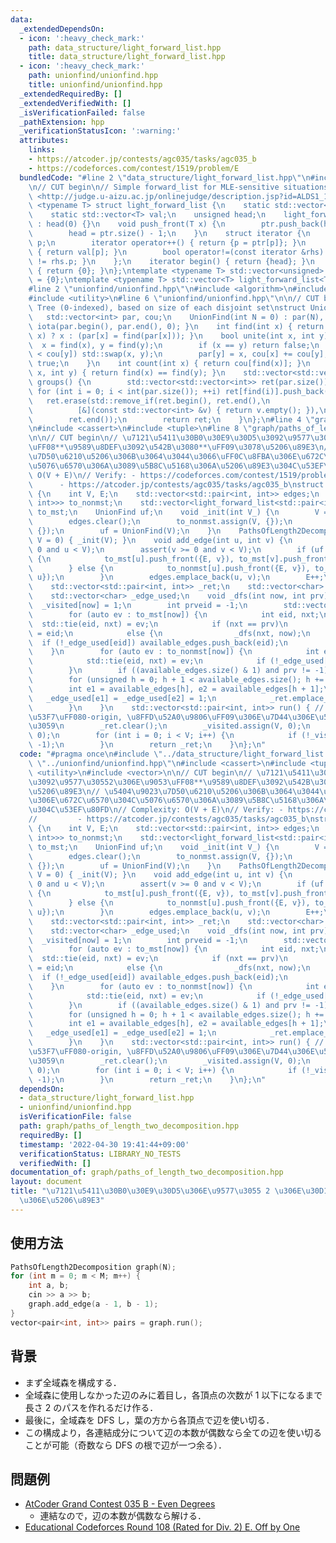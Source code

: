 ```yaml
---
data:
  _extendedDependsOn:
  - icon: ':heavy_check_mark:'
    path: data_structure/light_forward_list.hpp
    title: data_structure/light_forward_list.hpp
  - icon: ':heavy_check_mark:'
    path: unionfind/unionfind.hpp
    title: unionfind/unionfind.hpp
  _extendedRequiredBy: []
  _extendedVerifiedWith: []
  _isVerificationFailed: false
  _pathExtension: hpp
  _verificationStatusIcon: ':warning:'
  attributes:
    links:
    - https://atcoder.jp/contests/agc035/tasks/agc035_b
    - https://codeforces.com/contest/1519/problem/E
  bundledCode: "#line 2 \"data_structure/light_forward_list.hpp\"\n#include <vector>\n\
    \n// CUT begin\n// Simple forward_list for MLE-sensitive situations\n// Verify:\
    \ <http://judge.u-aizu.ac.jp/onlinejudge/description.jsp?id=ALDS1_14_D>\ntemplate\
    \ <typename T> struct light_forward_list {\n    static std::vector<unsigned> ptr;\n\
    \    static std::vector<T> val;\n    unsigned head;\n    light_forward_list()\
    \ : head(0) {}\n    void push_front(T x) {\n        ptr.push_back(head), val.push_back(x);\n\
    \        head = ptr.size() - 1;\n    }\n    struct iterator {\n        unsigned\
    \ p;\n        iterator operator++() { return {p = ptr[p]}; }\n        T &operator*()\
    \ { return val[p]; }\n        bool operator!=(const iterator &rhs) { return p\
    \ != rhs.p; }\n    };\n    iterator begin() { return {head}; }\n    iterator end()\
    \ { return {0}; }\n};\ntemplate <typename T> std::vector<unsigned> light_forward_list<T>::ptr\
    \ = {0};\ntemplate <typename T> std::vector<T> light_forward_list<T>::val = {T()};\n\
    #line 2 \"unionfind/unionfind.hpp\"\n#include <algorithm>\n#include <numeric>\n\
    #include <utility>\n#line 6 \"unionfind/unionfind.hpp\"\n\n// CUT begin\n// UnionFind\
    \ Tree (0-indexed), based on size of each disjoint set\nstruct UnionFind {\n \
    \   std::vector<int> par, cou;\n    UnionFind(int N = 0) : par(N), cou(N, 1) {\
    \ iota(par.begin(), par.end(), 0); }\n    int find(int x) { return (par[x] ==\
    \ x) ? x : (par[x] = find(par[x])); }\n    bool unite(int x, int y) {\n      \
    \  x = find(x), y = find(y);\n        if (x == y) return false;\n        if (cou[x]\
    \ < cou[y]) std::swap(x, y);\n        par[y] = x, cou[x] += cou[y];\n        return\
    \ true;\n    }\n    int count(int x) { return cou[find(x)]; }\n    bool same(int\
    \ x, int y) { return find(x) == find(y); }\n    std::vector<std::vector<int>>\
    \ groups() {\n        std::vector<std::vector<int>> ret(par.size());\n       \
    \ for (int i = 0; i < int(par.size()); ++i) ret[find(i)].push_back(i);\n     \
    \   ret.erase(std::remove_if(ret.begin(), ret.end(),\n                       \
    \          [&](const std::vector<int> &v) { return v.empty(); }),\n          \
    \        ret.end());\n        return ret;\n    }\n};\n#line 4 \"graph/paths_of_length_two_decomposition.hpp\"\
    \n#include <cassert>\n#include <tuple>\n#line 8 \"graph/paths_of_length_two_decomposition.hpp\"\
    \n\n// CUT begin\n// \u7121\u5411\u30B0\u30E9\u30D5\u3092\u9577\u30552\u306E\u9053\
    \uFF08**\u9589\u8DEF\u3092\u542B\u3080**\uFF09\u3078\u5206\u89E3\n// \u5404\u9023\
    \u7D50\u6210\u5206\u306B\u3064\u3044\u3066\uFF0C\u8FBA\u306E\u672C\u6570\u304C\
    \u5076\u6570\u306A\u3089\u5B8C\u5168\u306A\u5206\u89E3\u304C\u53EF\u80FD\n// Complexity:\
    \ O(V + E)\n// Verify: - https://codeforces.com/contest/1519/problem/E\n//   \
    \      - https://atcoder.jp/contests/agc035/tasks/agc035_b\nstruct PathsOfLength2Decomposition\
    \ {\n    int V, E;\n    std::vector<std::pair<int, int>> edges;\n    std::vector<light_forward_list<std::pair<int,\
    \ int>>> to_nonmst;\n    std::vector<light_forward_list<std::pair<int, int>>>\
    \ to_mst;\n    UnionFind uf;\n    void _init(int V_) {\n        V = V_, E = 0;\n\
    \        edges.clear();\n        to_nonmst.assign(V, {});\n        to_mst.assign(V,\
    \ {});\n        uf = UnionFind(V);\n    }\n    PathsOfLength2Decomposition(int\
    \ V = 0) { _init(V); }\n    void add_edge(int u, int v) {\n        assert(u >=\
    \ 0 and u < V);\n        assert(v >= 0 and v < V);\n        if (uf.unite(u, v))\
    \ {\n            to_mst[u].push_front({E, v}), to_mst[v].push_front({E, u});\n\
    \        } else {\n            to_nonmst[u].push_front({E, v}), to_nonmst[v].push_front({E,\
    \ u});\n        }\n        edges.emplace_back(u, v);\n        E++;\n    }\n\n\
    \    std::vector<std::pair<int, int>> _ret;\n    std::vector<char> _visited;\n\
    \    std::vector<char> _edge_used;\n    void _dfs(int now, int prv) {\n      \
    \  _visited[now] = 1;\n        int prveid = -1;\n        std::vector<int> available_edges;\n\
    \        for (auto ev : to_mst[now]) {\n            int eid, nxt;\n          \
    \  std::tie(eid, nxt) = ev;\n            if (nxt == prv)\n                prveid\
    \ = eid;\n            else {\n                _dfs(nxt, now);\n              \
    \  if (!_edge_used[eid]) available_edges.push_back(eid);\n            }\n    \
    \    }\n        for (auto ev : to_nonmst[now]) {\n            int eid, nxt;\n\
    \            std::tie(eid, nxt) = ev;\n            if (!_edge_used[eid]) available_edges.push_back(eid);\n\
    \        }\n        if ((available_edges.size() & 1) and prv != -1) available_edges.push_back(prveid);\n\
    \        for (unsigned h = 0; h + 1 < available_edges.size(); h += 2) {\n    \
    \        int e1 = available_edges[h], e2 = available_edges[h + 1];\n         \
    \   _edge_used[e1] = _edge_used[e2] = 1;\n            _ret.emplace_back(e1, e2);\n\
    \        }\n    }\n    std::vector<std::pair<int, int>> run() { // \u8FBA\u756A\
    \u53F7\uFF080-origin, \u8FFD\u52A0\u9806\uFF09\u306E\u7D44\u306E\u5217\u3092\u8FD4\
    \u3059\n        _ret.clear();\n        _visited.assign(V, 0);\n        _edge_used.assign(E,\
    \ 0);\n        for (int i = 0; i < V; i++) {\n            if (!_visited[i]) _dfs(i,\
    \ -1);\n        }\n        return _ret;\n    }\n};\n"
  code: "#pragma once\n#include \"../data_structure/light_forward_list.hpp\"\n#include\
    \ \"../unionfind/unionfind.hpp\"\n#include <cassert>\n#include <tuple>\n#include\
    \ <utility>\n#include <vector>\n\n// CUT begin\n// \u7121\u5411\u30B0\u30E9\u30D5\
    \u3092\u9577\u30552\u306E\u9053\uFF08**\u9589\u8DEF\u3092\u542B\u3080**\uFF09\u3078\
    \u5206\u89E3\n// \u5404\u9023\u7D50\u6210\u5206\u306B\u3064\u3044\u3066\uFF0C\u8FBA\
    \u306E\u672C\u6570\u304C\u5076\u6570\u306A\u3089\u5B8C\u5168\u306A\u5206\u89E3\
    \u304C\u53EF\u80FD\n// Complexity: O(V + E)\n// Verify: - https://codeforces.com/contest/1519/problem/E\n\
    //         - https://atcoder.jp/contests/agc035/tasks/agc035_b\nstruct PathsOfLength2Decomposition\
    \ {\n    int V, E;\n    std::vector<std::pair<int, int>> edges;\n    std::vector<light_forward_list<std::pair<int,\
    \ int>>> to_nonmst;\n    std::vector<light_forward_list<std::pair<int, int>>>\
    \ to_mst;\n    UnionFind uf;\n    void _init(int V_) {\n        V = V_, E = 0;\n\
    \        edges.clear();\n        to_nonmst.assign(V, {});\n        to_mst.assign(V,\
    \ {});\n        uf = UnionFind(V);\n    }\n    PathsOfLength2Decomposition(int\
    \ V = 0) { _init(V); }\n    void add_edge(int u, int v) {\n        assert(u >=\
    \ 0 and u < V);\n        assert(v >= 0 and v < V);\n        if (uf.unite(u, v))\
    \ {\n            to_mst[u].push_front({E, v}), to_mst[v].push_front({E, u});\n\
    \        } else {\n            to_nonmst[u].push_front({E, v}), to_nonmst[v].push_front({E,\
    \ u});\n        }\n        edges.emplace_back(u, v);\n        E++;\n    }\n\n\
    \    std::vector<std::pair<int, int>> _ret;\n    std::vector<char> _visited;\n\
    \    std::vector<char> _edge_used;\n    void _dfs(int now, int prv) {\n      \
    \  _visited[now] = 1;\n        int prveid = -1;\n        std::vector<int> available_edges;\n\
    \        for (auto ev : to_mst[now]) {\n            int eid, nxt;\n          \
    \  std::tie(eid, nxt) = ev;\n            if (nxt == prv)\n                prveid\
    \ = eid;\n            else {\n                _dfs(nxt, now);\n              \
    \  if (!_edge_used[eid]) available_edges.push_back(eid);\n            }\n    \
    \    }\n        for (auto ev : to_nonmst[now]) {\n            int eid, nxt;\n\
    \            std::tie(eid, nxt) = ev;\n            if (!_edge_used[eid]) available_edges.push_back(eid);\n\
    \        }\n        if ((available_edges.size() & 1) and prv != -1) available_edges.push_back(prveid);\n\
    \        for (unsigned h = 0; h + 1 < available_edges.size(); h += 2) {\n    \
    \        int e1 = available_edges[h], e2 = available_edges[h + 1];\n         \
    \   _edge_used[e1] = _edge_used[e2] = 1;\n            _ret.emplace_back(e1, e2);\n\
    \        }\n    }\n    std::vector<std::pair<int, int>> run() { // \u8FBA\u756A\
    \u53F7\uFF080-origin, \u8FFD\u52A0\u9806\uFF09\u306E\u7D44\u306E\u5217\u3092\u8FD4\
    \u3059\n        _ret.clear();\n        _visited.assign(V, 0);\n        _edge_used.assign(E,\
    \ 0);\n        for (int i = 0; i < V; i++) {\n            if (!_visited[i]) _dfs(i,\
    \ -1);\n        }\n        return _ret;\n    }\n};\n"
  dependsOn:
  - data_structure/light_forward_list.hpp
  - unionfind/unionfind.hpp
  isVerificationFile: false
  path: graph/paths_of_length_two_decomposition.hpp
  requiredBy: []
  timestamp: '2022-04-30 19:41:44+09:00'
  verificationStatus: LIBRARY_NO_TESTS
  verifiedWith: []
documentation_of: graph/paths_of_length_two_decomposition.hpp
layout: document
title: "\u7121\u5411\u30B0\u30E9\u30D5\u306E\u9577\u3055 2 \u306E\u30D1\u30B9\u3078\
  \u306E\u5206\u89E3"
---
```


## 使用方法

```cpp
PathsOfLength2Decomposition graph(N);
for (int m = 0; m < M; m++) {
    int a, b;
    cin >> a >> b;
    graph.add_edge(a - 1, b - 1);
}
vector<pair<int, int>> pairs = graph.run();
```

## 背景

- まず全域森を構成する．
- 全域森に使用しなかった辺のみに着目し，各頂点の次数が 1 以下になるまで長さ 2 のパスを作れるだけ作る．
- 最後に，全域森を DFS し，葉の方から各頂点で辺を使い切る．
- この構成より，各連結成分について辺の本数が偶数なら全ての辺を使い切ることが可能（奇数なら DFS の根で辺が一つ余る）．

## 問題例

- [AtCoder Grand Contest 035 B - Even Degrees](https://atcoder.jp/contests/agc035/tasks/agc035_b)
  - 連結なので，辺の本数が偶数なら解ける．
- [Educational Codeforces Round 108 (Rated for Div. 2) E. Off by One](https://codeforces.com/contest/1519/problem/E)
